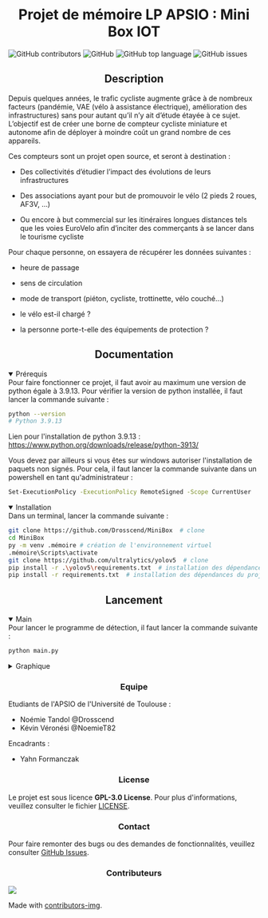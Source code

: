 # <div align="center">Projet de mémoire LP APSIO : Mini Box IOT</div>
![GitHub contributors](https://img.shields.io/github/contributors/Drosscend/MiniBox?label=Contributeurs)
![GitHub](https://img.shields.io/github/license/Drosscend/MiniBox)
![GitHub top language](https://img.shields.io/github/languages/top/Drosscend/MiniBox)
![GitHub issues](https://img.shields.io/github/issues/Drosscend/MiniBox)
## <div align="center">Description</div>

Depuis quelques années, le trafic cycliste augmente grâce à de nombreux facteurs (pandémie, VAE (vélo à assistance électrique), amélioration des infrastructures) sans pour autant qu’il n’y ait d’étude étayée à ce sujet. L’objectif est de créer une borne de compteur cycliste miniature et autonome afin de déployer à moindre coût un grand nombre de ces appareils.

Ces compteurs sont un projet open source, et seront à destination :

- Des collectivités d’étudier l’impact des évolutions de leurs infrastructures

- Des associations ayant pour but de promouvoir le vélo (2 pieds 2 roues, AF3V, …)

- Ou encore à but commercial sur les itinéraires longues distances tels que les voies EuroVelo afin d’inciter des commerçants à se lancer dans le tourisme cycliste

Pour chaque personne, on essayera de récupérer les données suivantes :

- heure de passage

- sens de circulation

- mode de transport (piéton, cycliste, trottinette, vélo couché…)

- le vélo est-il chargé ?

- la personne porte-t-elle des équipements de protection ?

## <div align="center">Documentation</div>

<details open>
<summary>Prérequis</summary>
Pour faire fonctionner ce projet, il faut avoir au maximum une version de python égale à 3.9.13. Pour vérifier la version de python installée, il faut lancer la commande suivante :

```bash
python --version
# Python 3.9.13
```

Lien pour l'installation de python 3.9.13 : https://www.python.org/downloads/release/python-3913/

Vous devez par ailleurs si vous êtes sur windows autoriser l'installation de paquets non signés. Pour cela, il faut lancer la commande suivante dans un powershell en tant qu'administrateur :

```bash
Set-ExecutionPolicy -ExecutionPolicy RemoteSigned -Scope CurrentUser
```
</details>

<details open>
<summary>Installation</summary>
Dans un terminal, lancer la commande suivante :

```bash
git clone https://github.com/Drosscend/MiniBox  # clone
cd MiniBox
py -m venv .mémoire # création de l'environnement virtuel
.mémoire\Scripts\activate
git clone https://github.com/ultralytics/yolov5  # clone
pip install -r .\yolov5\requirements.txt  # installation des dépendances de yolov5
pip install -r requirements.txt  # installation des dépendances du projet
```
</details>



## <div align="center">Lancement</div>

<details open>
<summary>Main</summary>
Pour lancer le programme de détection, il faut lancer la commande suivante :

```python
python main.py
```
</details>
<details close>
<summary>Graphique</summary>
Pour lancer le programme permettant d'afficher le diagramme, il faut lancer la commande suivante :

```python
python .\Functions\graph.py
```
</details>

### <div align="center">Equipe</div>

Etudiants de l'APSIO de l'Université de Toulouse :
- Noémie Tandol @Drosscend
- Kévin Véronési @NoemieT82

Encadrants :
- Yahn Formanczak

### <div align="center">License</div>

Le projet est sous licence **GPL-3.0 License**. Pour plus d'informations, veuillez consulter le fichier [LICENSE](LICENSE).

### <div align="center">Contact</div>

Pour faire remonter des bugs ou des demandes de fonctionnalités, veuillez consulter [GitHub Issues](https://github.com/Drosscend/MiniBox/issues).

### <div align="center">Contributeurs</div>

<a href = "https://github.com/Drosscend/MiniBox/graphs/contributors">
  <img src = "https://contrib.rocks/image?repo=Drosscend/MiniBox"/>
</a>

Made with [contributors-img](https://contrib.rocks).
